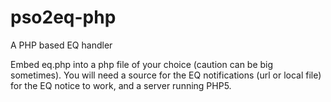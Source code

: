 # pso2eq-php
A PHP based EQ handler

Embed eq.php into a php file of your choice (caution can be big sometimes).
You will need a source for the EQ notifications (url or local file) for the EQ notice to work, and 
a server running PHP5.
